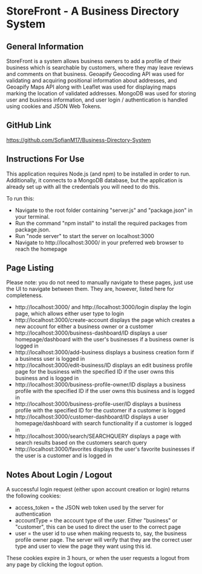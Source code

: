 # StoreFront - A Business Directory System

## General Information

StoreFront is a system allows business owners to add a profile of their business which is searchable by customers, where they may leave reviews and comments on that business. Geoapify Geocoding API was used for validating and acquiring positional information about addresses, and Geoapify Maps API along with Leaflet was used for displaying maps marking the location of validated addresses. MongoDB was used for storing user and business information, and user login / authentication is handled using cookies and JSON Web Tokens.

## GitHub Link

https://github.com/SofianM17/Business-Directory-System

## Instructions For Use

This application requires Node.js (and npm) to be installed in order to run. Additionally, it connects to a MongoDB database, but the application is already set up with all the credentials you will need to do this.

To run this:

- Navigate to the root folder containing "server.js" and "package.json" in your terminal.
- Run the command "npm install" to install the required packages from package.json.
- Run "node server" to start the server on localhost:3000
- Navigate to http://localhost:3000/ in your preferred web browser to reach the homepage

## Page Listing

Please note: you do not need to manually navigate to these pages, just use the UI to navigate between them. They are, however, listed here for completeness.

- http://localhost:3000/ and http://localhost:3000/login display the login page, which allows either user type to login
- http://localhost:3000/create-account displays the page which creates a new account for either a business owner or a customer
- http://localhost:3000/business-dashboard/ID displays a user homepage/dashboard with the user's businesses if a business owner is logged in
- http://localhost:3000/add-business displays a business creation form if a business user is logged in
- http://localhost:3000/edit-business/ID displays an edit business profile page for the business with the specified ID if the user owns this business and is logged in
- http://localhost:3000/business-profile-owner/ID displays a business profile with the specified ID if the user owns this business and is logged in
- http://localhost:3000/business-profile-user/ID displays a business profile with the specified ID for the customer if a customer is logged
- http://localhost:3000/customer-dashboard/ID displays a user homepage/dashboard with search functionality if a customer is logged in
- http://localhost:3000/search/SEARCHQUERY displays a page with search results based on the customers search query
- http://localhost:3000/favorites displays the user's favorite businesses if the user is a customer and is logged in

## Notes About Login / Logout

A successful login request (either upon account creation or login) returns the following cookies:

- access_token = the JSON web token used by the server for authentication
- accountType = the account type of the user. Either "business" or "customer", this can be used to direct the user to the correct page
- user = the user id to use when making requests to, say, the business profile owner page. The server will verify that they are the correct user type and user to view the page they want using this id.

These cookies expire in 3 hours, or when the user requests a logout from any page by clicking the logout option.
